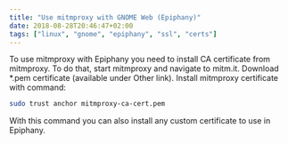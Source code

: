 ```yaml
---
title: "Use mitmproxy with GNOME Web (Epiphany)"
date: 2018-08-28T20:46:47+02:00
tags: ["linux", "gnome", "epiphany", "ssl", "certs"]
---
```


To use mitmproxy with Epiphany you need to install CA certificate from mitmproxy. To do that, start mitmproxy and navigate to mitm.it. Download *.pem certificate (available under Other link). Install mitmproxy certificate with command:
```bash
sudo trust anchor mitmproxy-ca-cert.pem
```
With this command you can also install any custom certificate to use in Epiphany.
